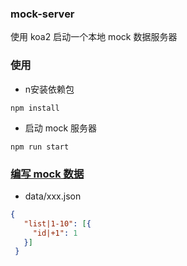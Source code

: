 ### mock-server
使用 koa2 启动一个本地 mock 数据服务器

### 使用
- n安装依赖包

`npm install`

- 启动 mock 服务器

`npm run start`

### [编写 mock 数据](https://github.com/nuysoft/Mock/wiki/Mock.Random)

- data/xxx.json
```json
{
   "list|1-10": [{
     "id|+1": 1
   }]
 }
```
